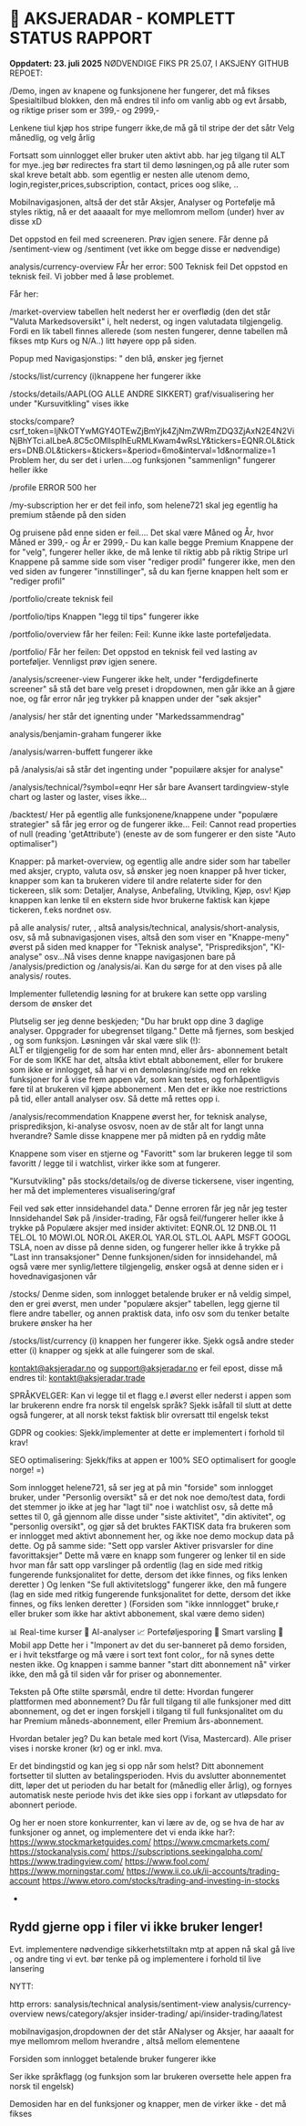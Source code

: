 # 🚀 AKSJERADAR - KOMPLETT STATUS RAPPORT
**Oppdatert: 23. juli 2025**
NØDVENDIGE FIKS PR 25.07, I AKSJENY GITHUB REPOET:

/Demo,  ingen av knapene og funksjonene her fungerer, det  må fikses 
Spesialtilbud blokken, den må endres til info om vanlig abb og evt årsabb, og riktige priser som er 399,- og 2999,-    

Lenkene tiul kjøp hos stripe fungerr ikke,de må gå til stripe der det såtr Velg månedlig, og velg årlig

Fortsatt som uinnlogget eller bruker uten aktivt abb. har jeg tilgang til ALT for mye..jeg bør redirectes fra start til demo løsningen,og på alle ruter som skal kreve betalt abb. som egentlig er nesten alle utenom demo, login,register,prices,subscription, contact, prices oog slike, ..

Mobilnavigasjonen, altså der det står Aksjer, Analyser og Portefølje må styles riktig, nå er det aaaaalt for mye mellomrom mellom (under) hver av disse xD 

Det oppstod en feil med screeneren. Prøv igjen senere.
Får denne på /sentiment-view    og  /sentiment  (vet ikke om begge disse er nødvendige)

analysis/currency-overview
FÅr her error:
500
Teknisk feil
Det oppstod en teknisk feil. Vi jobber med å løse problemet.

Får her: 

/market-overview
tabellen helt nederst her er overflødig (den det står "Valuta Markedsoversikt" i, helt nederst, og ingen valutadata tilgjengelig. Fordi en lik tabell finnes allerede (som nesten fungerer, denne tabellen må fikses mtp Kurs og N/A..)    litt høyere opp på siden.

Popup med Navigasjonstips:  "  den blå, ønsker jeg fjernet

/stocks/list/currency (i)knappene her fungerer ikke

/stocks/details/AAPL(OG ALLE ANDRE SIKKERT)
graf/visualisering her under "Kursuvitkling" vises ikke

stocks/compare?csrf_token=IjNkOTYwMGY4OTEwZjBmYjk4ZjNmZWRmZDQ3ZjAxN2E4N2ViNjBhYTci.aILbeA.8C5cOMllspIhEuRMLKwam4wRsLY&tickers=EQNR.OL&tickers=DNB.OL&tickers=&tickers=&period=6mo&interval=1d&normalize=1
Problem her, du ser det i urlen....og funksjonen "sammenlign" fungerer heller ikke

/profile ERROR 500 her

/my-subscription  her er det feil info, som helene721 skal jeg egentlig ha premium stående på den siden

Og pruisene påd enne siden er feil.... Det skal være Måned og År, hvor Måned er 399,- og År er 2999,-
Du kan kalle begge Premium
Knappene der for "velg", fungerer heller ikke, de må lenke til riktig abb på riktig Stripe url
Knappene på samme side som viser "rediger prodil" fungerer ikke, men den ved siden av fungerer "innstillinger", så du kan fjerne knappen helt som er "rediger profil" 

/portfolio/create
teknisk feil

/portfolio/tips
Knappen "legg til tips" fungerer ikke 

/portfolio/overview
får her feilen:  Feil: Kunne ikke laste porteføljedata.

/portfolio/
Får her feilen: Det oppstod en teknisk feil ved lasting av porteføljer. Vennligst prøv igjen senere.

/analysis/screener-view
Fungerer ikke helt, under "ferdigdefinerte screener" så stå  det bare velg preset i dropdownen, men går ikke an å gjøre noe, og får error når jeg trykker på knappen under der "søk aksjer"

/analysis/
her står det ignenting under "Markedssammendrag" 


analysis/benjamin-graham
  fungerer ikke

/analysis/warren-buffett
fungerer ikke

  på /analysis/ai  så står det ingenting under "popuilære aksjer for analyse"

/analysis/technical/?symbol=eqnr
Her sår bare Avansert tardingview-style chart og laster og laster, vises ikke...

/backtest/
Her på egentlig alle funksjonene/knappene under "populære strategier" så får jeg error og de fungerer ikke...
Feil: Cannot read properties of null (reading 'getAttribute')
(eneste av de som fungerer er den siste "Auto optimaliser")

Knapper: på market-overview, og egentlig alle andre sider som har tabeller med aksjer, crypto, valuta osv, så ønsker jeg noen knapper på hver ticker, knapper som kan ta brukeren videre til andre relaterte sider for den tickereen, slik som: Detaljer, Analyse, Anbefaling, Utvikling, Kjøp, osv! Kjøp knappen kan lenke til en ekstern side hvor brukerne faktisk kan kjøpe tickeren, f.eks nordnet osv. 

på alle analysis/ ruter, , altså analysis/technical, analysis/short-analysis, osv, så må subnavigasjonen
vises, altså den som viser en "Knappe-meny" øverst på siden med knapper for "Teknisk analyse", "Prisprediksjon", "KI-analyse" osv...Nå vises denne knappe navigasjonen bare på /analysis/prediction og /analysis/ai. Kan du sørge for at den vises på alle analysis/ routes. 

Implementer fulletendig løsning for at brukere kan sette opp varsling dersom de ønsker det

Plutselig ser jeg denne beskjeden;
"Du har brukt opp dine 3 daglige analyser. Oppgrader for ubegrenset tilgang."
Dette må fjernes, som beskjed , og som funksjon.
Løsningen vår skal være slik (!):  
ALT er tilgjengelig for de som har enten mnd, eller års- abonnement betalt
For de som IKKE har det, altsåa ktivt ebtalt abbonement, eller for brukere som ikke er innlogget, så har vi en demoløsning/side med en rekke funksjoner for å vise frem appen vår, som kan testes, og forhåpentligvis føre til at brukeren vil kjøpe abbonement .
Men det er ikke noe restrictions på tid, eller antall analyser osv.
Så dette må rettes opp i. 


/analysis/recommendation
Knappene øverst her, for teknisk analyse, prisprediksjon, ki-analyse osvosv, noen av de står alt for langt unna hverandre? Samle disse knappene mer på midten på en ryddig måte

Knappene som viser en stjerne og "Favoritt" som lar brukeren legge til som favoritt / legge til i watchlist, virker ikke som at fungerer. 


"Kursutvikling" pås stocks/details/og de diverse tickersene, viser ingenting, her må det implementeres visualisering/graf

Feil ved søk etter innsidehandel data." Denne erroren får jeg når jeg tester Innsidehandel Søk på /insider-trading, 
Får også feil/fungerer heller ikke å trykke på Populære aksjer med insider aktivitet:
EQNR.OL 12 DNB.OL 11 TEL.OL 10 MOWI.OL NOR.OL AKER.OL YAR.OL STL.OL AAPL MSFT GOOGL TSLA, noen av disse på denne siden, og fungerer heller ikke å trykke på "Last inn transaksjoner"
Denne funksjonen/siden for innsidehandel, må også være mer synlig/lettere tilgjengelig, ønsker også at denne siden er i hovednavigasjonen vår

/stocks/
Denme siden,  som innlogget betalende bruker er nå veldig simpel, den er grei øverst, men under "populære aksjer" tabellen, legg gjerne til flere andre tabeller, og annen praktisk data, info osv som du tenker betalte brukere ønsker ha her


/stocks/list/currency
(i) knappen her fungerer ikke. Sjekk også andre steder etter (i) knapper og sjekk at alle fuingerer som de skal.

kontakt@aksjeradar.no og support@aksjeradar.no er feil epost, disse må endres til: kontakt@aksjeradar.trade

SPRÅKVELGER: Kan vi legge til et flagg e.l øverst eller nederst i appen som lar brukerenn endre fra norsk til engelsk språk? Sjekk isåfall til slutt at dette også fungerer, at all norsk tekst faktisk blir ovrersatt ttil engelsk tekst 

GDPR og cookies: Sjekk/implementer at dette er implementert i forhold til krav!

SEO optimalisering: Sjekk/fiks at appen er 100% SEO optimalisert for google norge! =) 

Som innlogget helene721, så ser jeg at på min "forside" som innlogget bruker, under "Personlig oversikt" så er det nok noe demo/test data, fordi det stemmer jo ikke at jeg har "lagt til" noe i watchlist osv, så dette må settes til 0, gå gjennom alle disse under "siste aktivitet", "din aktivitet", og "personlig oversikt", og gjør så det bruktes FAKTISK data fra brukeren som er innlogget med aktivt abonnement her, og ikke noe demo mockup data på dette.
Og på samme side: "Sett opp varsler
Aktiver prisvarsler for dine favorittaksjer" Dette må være en knapp som fungerer og lenker til en side hvor man får satt opp varslinger på ordentlig  (lag en side med ritkig fungerende funksjonalitet for dette, dersom det ikke finnes, og fiks lenken deretter )
Og lenken "Se full aktivitetslogg" fungerer ikke, den må fungere (lag en side med ritkig fungerende funksjonalitet for dette, dersom det ikke finnes, og fiks lenken deretter )
(Forsiden som "ikke innnlogget" bruke,r eller bruker som ikke har aktivt abbonement,  skal være demo siden)


📊 Real-time kurser
🤖 AI-analyser
📈 Porteføljesporing
🔔 Smart varsling
📱 Mobil app
Dette her i "Imponert av det du ser-banneret på demo forsiden, er i hvit tekstfarge og må være i sort text font color,, for nå synes dette nesten ikke. Og knappen i samme banner "start ditt abonnement nå" virker ikke, den må gå til siden vår for priser og abonnementer.


Teksten på 
Ofte stilte spørsmål, endre til dette:
Hvordan fungerer plattformen med abonnement?
Du får full tilgang til alle funksjoner med ditt abonnement, og det er ingen forskjell
i tilgang til full funksjonalitet om du har Premium måneds-abonnement, eller Premium års-abonnement. 

Hvordan betaler jeg?
Du kan betale med kort (Visa, Mastercard). Alle priser vises i norske kroner (kr) og er inkl. mva.

Er det bindingstid og kan jeg si opp når som helst?
Ditt abonnement fortsetter til slutten av betalingsperioden. Hvis du avslutter abonnementet ditt, løper det ut perioden du har betalt for (månedlig eller årlig), og fornyes automatisk neste periode hvis det ikke sies opp i forkant av utløpsdato for abonnert periode.


Og her er noen store konkurrenter, kan vi lære av de, og se hva de har av funksjoner og annet, og implementere 
det vi enda ikke har?:
https://www.stockmarketguides.com/
https://www.cmcmarkets.com/
https://stockanalysis.com/
https://subscriptions.seekingalpha.com/
https://www.tradingview.com/
https://www.fool.com/
https://www.morningstar.com/
https://www.ii.co.uk/ii-accounts/trading-account
https://www.etoro.com/stocks/trading-and-investing-in-stocks


- 
Rydd gjerne opp i filer vi ikke bruker lenger! 
-
Evt. implementere nødvendige sikkerhetstiltakn mtp at appen nå skal gå live , og andre ting vi evt. bør tenke på og implementere i forhold til live lansering


NYTT:

http errors:
sanalysis/technical
analysis/sentiment-view
analysis/currency-overview
news/category/aksjer
insider-trading/
 api/insider-trading/latest 


mobilnavigasjon,dropdownen der det står ANalyser og Aksjer, har aaaalt for mye mellomrom mellom hverandre , altså mellom elementene

Forsiden som innlogget betalende bruker fungerer ikke

Ser ikke språkflagg (og funksjon som lar brukeren oversette hele appen fra norsk til engelsk)

Demosiden har en del funksjoner og knapper, men de virker ikke - det må fikses 